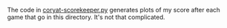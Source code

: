 The code in [coryat-scorekeeper.py](github.com/akshay-seetharam/Jeopardy/coryat-scorekeeper.py) generates plots of my score after each game that go in this directory. It's not that complicated.
